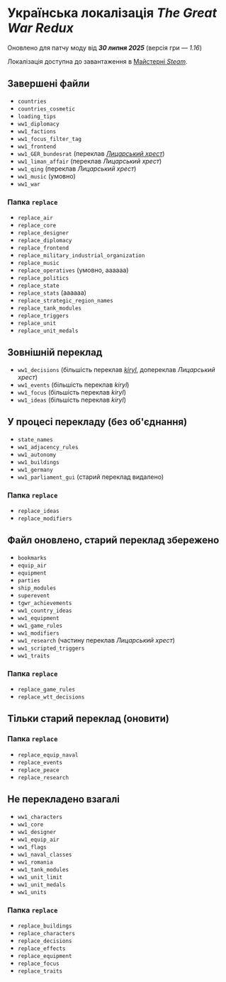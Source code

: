 # Українська локалізація *The Great War Redux*
Оновлено для патчу моду від ***30 липня 2025*** (версія гри&nbsp;— *1.16*)

Локалізація доступна до завантаження в [Майстерні *Steam*](https://steamcommunity.com/workshop/filedetails/?id=2880535545).

## Завершені файли
+ `countries`
+ `countries_cosmetic`
+ `loading_tips`
+ `ww1_diplomacy`
+ `ww1_factions`
+ `ww1_focus_filter_tag`
+ `ww1_frontend`
+ `ww1_GER_bundesrat` (переклав [*Лицарський хрест*](https://steamcommunity.com/profiles/76561199017049555))
+ `ww1_liman_affair` (переклав *Лицарський хрест*)
+ `ww1_qing` (переклав *Лицарський хрест*)
+ `ww1_music` (умовно)
+ `ww1_war`

### Папка `replace`
+ `replace_air`
+ `replace_core`
+ `replace_designer`
+ `replace_diplomacy`
+ `replace_frontend`
+ `replace_military_industrial_organization`
+ `replace_music`
+ `replace_operatives` (умовно, аааааа)
+ `replace_politics`
+ `replace_state`
+ `replace_stats` (аааааа)
+ `replace_strategic_region_names`
+ `replace_tank_modules`
+ `replace_triggers`
+ `replace_unit`
+ `replace_unit_medals`

## Зовнішній переклад
+ `ww1_decisions` (більшість переклав [*kiryl*](https://steamcommunity.com/profiles/76561199575098265), допереклав *Лицарський хрест*)
+ `ww1_events` (більшість переклав *kiryl*)
+ `ww1_focus` (більшість переклав *kiryl*)
+ `ww1_ideas` (більшість переклав *kiryl*)

## У процесі перекладу (без об'єднання)
+ `state_names`
+ `ww1_adjacency_rules`
+ `ww1_autonomy`
+ `ww1_buildings`
+ `ww1_germany`
+ `ww1_parliament_gui` (старий переклад видалено)

### Папка `replace`
+ `replace_ideas`
+ `replace_modifiers`

## Файл оновлено, старий переклад збережено
+ `bookmarks`
+ `equip_air`
+ `equipment`
+ `parties`
+ `ship_modules`
+ `superevent`
+ `tgwr_achievements`
+ `ww1_country_ideas`
+ `ww1_equipment`
+ `ww1_game_rules`
+ `ww1_modifiers`
+ `ww1_research` (частину переклав *Лицарський хрест*)
+ `ww1_scripted_triggers`
+ `ww1_traits`

### Папка `replace`
+ `replace_game_rules`
+ `replace_wtt_decisions`

## Тільки старий переклад (оновити)
### Папка `replace`
+ `replace_equip_naval`
+ `replace_events`
+ `replace_peace`
+ `replace_research`

## Не перекладено взагалі
+ `ww1_characters`
+ `ww1_core`
+ `ww1_designer`
+ `ww1_equip_air`
+ `ww1_flags`
+ `ww1_naval_classes`
+ `ww1_romania`
+ `ww1_tank_modules`
+ `ww1_unit_limit`
+ `ww1_unit_medals`
+ `ww1_units`

### Папка `replace`
+ `replace_buildings`
+ `replace_characters`
+ `replace_decisions`
+ `replace_effects`
+ `replace_equipment`
+ `replace_focus`
+ `replace_traits`